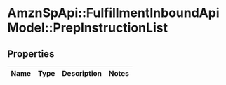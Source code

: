 # AmznSpApi::FulfillmentInboundApiModel::PrepInstructionList

## Properties
Name | Type | Description | Notes
------------ | ------------- | ------------- | -------------

